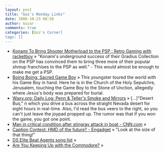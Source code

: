 ```yaml
---
layout: post
title: "Goz's Monday Links"
date: 2006-10-23 00:58
author: Gozar
comments: true
categories: [Goz's Corner]
tags: []
---
```

<ul>
<li><a href="http://www.racketboy.com/retro/2006/10/konami-to-bring-shooter-motherload-to.html#links" title="Konami To Bring Shooter Motherload to the PSP : Retro Gaming with racketboy">Konami To Bring Shooter Motherload to the PSP : Retro Gaming with racketboy</a> &raquo; &quot;Konami's underground success of their Gradius Collection on the PSP has convinced them to bring three more of their popular shmup franchises to the PSP as well.&quot; - This would almost be enough to make me get a PSP.</li>
<li><a href="http://www.boingboing.net/2006/10/21/sacred_game_boy.html" title="Boing Boing: Sacred Game Boy">Boing Boing: Sacred Game Boy</a> &raquo; This youngster toured the world with his Game Boy in hand. Here he is in the Church of the Holy Sepulchre, Jerusalem, touching the Game Boy to the Stone of Unction, allegedly where Jesus's body was prepared for burial.</li>
<li><a href="http://www.waxy.org/archive/2006/02/28/penn_tel.shtml" title="Waxy.org: Daily Log: Penn &amp; Teller's Smoke and Mirrors">Waxy.org: Daily Log: Penn &amp; Teller's Smoke and Mirrors</a> &raquo; [...]&quot;Desert Bus,&quot; n which you drive a bus across the straight Nevada desert for eight hours in real-time. Also, I'd read the bus veers to the right, so you can't just leave the joypad propped up. The rumor was that if you won the game, you got one point.</li>
<li><a href="http://www.cnn.com/2006/US/10/19/stingray.ap/index.html" title="Man in critical condition after stingray attack in boat - CNN.com">Man in critical condition after stingray attack in boat - CNN.com</a> &raquo; </li>
<li><a href="http://www.engadget.com/2006/10/16/caption-contest-hmd-of-the-future/" title="Caption Contest: HMD of the future? - Engadget">Caption Contest: HMD of the future? - Engadget</a> &raquo; &quot;Look at the size of that thing!&quot;</li>
<li><a href="http://blog.wired.com/games/2006/10/exclusive_elite.html" title="DS Elite Beat Agents song list">DS Elite Beat Agents song list</a> &raquo; </li>
<li><a href="http://akaimbatman.intelligentblogger.com/wordpress/" title="Are You Keeping Up with the Commodore?">Are You Keeping Up with the Commodore?</a> &raquo; </li>
</ul>

